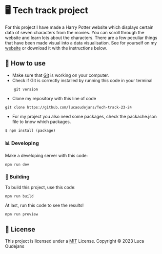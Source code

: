 # 🖥️ Tech track project
For this project I have made a Harry Potter website which displays certain data of seven characters from the movies.
You can scroll through the website and learn lots about the characters. There are a few peculiar things that have been made visual into a data visualisation. See for yourself on my [website](https://tech-track-23-24-taupe.vercel.app/) or download it with the instructions below.

## 🎏 How to use
* Make sure that [Git](https://github.com/git-guides/install-git) is working on your computer. 
* Check if Git is correctly installed by running this code in your terminal
```
    git version
```

* Clone my repository with this line of code
```
git clone https://github.com/lucaoudejans/Tech-track-23-24
```
* For my project you also need some packages, check the packache.json file to know which packages.
```
$ npm install (package)
```

### 📊 Developing 
Make a developing server with this code:
```
npm run dev
```

### 🗿 Building
To build this project, use this code:
```
npm run build
```

At last, run this code to see the results!
```
npm run preview 
```

## 📝 License
This project is licensed under a [MIT](https://github.com/lucaoudejans/Tech-track-23-24/blob/main/LICENSE.md) License. Copyright © 2023 Luca Oudejans